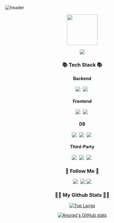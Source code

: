 <!--
**GisangLee/GisangLee** is a ✨ _special_ ✨ repository because its `README.md` (this file) appears on your GitHub profile.

Here are some ideas to get you started:

- 🔭 I’m currently working on ...
- 🌱 I’m currently learning ...
- 👯 I’m looking to collaborate on ...
- 🤔 I’m looking for help with ...
- 💬 Ask me about ...
- 📫 How to reach me: ...
- 😄 Pronouns: ...
- ⚡ Fun fact: ...
-->

![header](https://capsule-render.vercel.app/api?type=waving&height=200&text=Welcome%20to%20GL&fontAlign=65&fontAlignY=40&color=gradient)

<p align="center">
  <img width="100" height="100" src="https://user-images.githubusercontent.com/48057905/209806943-24c24720-9b62-429f-9f88-48ec065cc2d3.png"/>
</p>


<p align="center">
  <a href="https://hits.seeyoufarm.com"><img src="https://hits.seeyoufarm.com/api/count/incr/badge.svg?url=https%3A%2F%2Fgithub.com%2Fhyeinisfree&count_bg=%2341B883&title_bg=%23CDC2C2&icon=github.svg&icon_color=%23E7E7E7&title=hits&edge_flat=false"/></a>
</p>

<h3 align="center">📚 Tech Stack 📚</h3>
<h4 align="center">Backend</h4>
<p align="center">
  <img src="https://img.shields.io/badge/Python-3766AB?style=flat-square&logo=Python&logoColor=white"/></a>&nbsp
  <img src="https://img.shields.io/badge/Django-092E20?style=flat-square&logo=Django&logoColor=white"/></a>&nbsp 
</p>
<h4 align="center">Frontend</h4>
<p align="center">
  <img src="https://img.shields.io/badge/HTML5-E34F26?style=flat-square&logo=HTML5&logoColor=white"/></a>&nbsp
  <img src="https://img.shields.io/badge/Javascript-ffb13b?style=flat-square&logo=javascript&logoColor=white"/></a>&nbsp
</p>
<h4 align="center">DB</h4>
<p align="center">
  <img src="https://img.shields.io/badge/PostgreSQL-4169E1?style=flat-square&logo=MySql&logoColor=white"/></a>&nbsp
  <img src="https://img.shields.io/badge/Mysql-E6B91E?style=flat-square&logo=MySql&logoColor=white"/></a>&nbsp
  <img src="https://img.shields.io/badge/MariaDB-003545?style=flat-square&logo=TensorFlow&logoColor=white"/></a>&nbsp
</p>
<h4 align="center">Third-Party</h4>  
<p align="center">
    <img src="https://img.shields.io/badge/NumPy-013243?style=flat-square&logo=TensorFlow&logoColor=white"/></a>&nbsp
    <img src="https://img.shields.io/badge/pandas-150458?style=flat-square&logo=TensorFlow&logoColor=white"/></a>&nbsp
    <img src="https://img.shields.io/badge/TensorFlow-FF6F00?style=flat-square&logo=TensorFlow&logoColor=white"/></a>&nbsp
</p>
<h3 align="center">🌈 Follow Me 🌈</h3>
<p align="center">
  <a href="https://velog.io/@masterkorea01"><img src="https://img.shields.io/badge/Blog-11B48A?style=flat-square&logo=Vimeo&logoColor=white&link=https://velog.io/@hyeinisfree"/></a>&nbsp
  <a href="mailto:kisang6710@gmail.com"><img src="https://img.shields.io/badge/Gmail-d14836?style=flat-square&logo=Gmail&logoColor=white&link=kisang6710@gmail.com"/></a>
  <a href="https://www.npmjs.com/~gisanglee"><img src="https://img.shields.io/badge/Npm-C41E25?style=flat-square&logo=Npm&logoColor=white&link=https://velog.io/@hyeinisfree"/></a>
</p>

<h3 align="center">👩‍💻 My Github Stats 👩‍💻</h3>

<div align="center">

[![Top Langs](https://github-readme-stats.vercel.app/api/top-langs/?username=GisangLee&langs_count=8t&theme=radicul)](https://github.com/metleeha)
  
[![Anurag's GitHub stats](https://github-readme-stats.vercel.app/api?username=GisangLee)](https://github.com/jinsu291/github-readme-stats)

</div>


